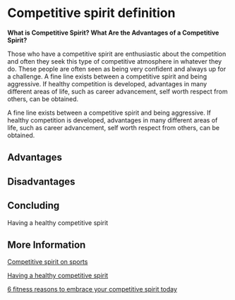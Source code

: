 # Competitive spirit definition

**What is Competitive Spirit? What Are the Advantages of a Competitive Spirit?**

Those who have a competitive spirit are enthusiastic about the competition and often they seek this type of competitive atmosphere in whatever they do. These people are often seen as being very confident and always up for a challenge.
A fine line exists between a competitive spirit and being aggressive. If healthy competition is developed, advantages in many different areas of life, such as career advancement, self worth respect from others, can be obtained.

A fine line exists between a competitive spirit and being aggressive. If healthy competition is developed, advantages in many different areas of life, such as career advancement, self worth respect from others, can be obtained.

## Advantages

## Disadvantages

## Concluding

Having a healthy competitive spirit

## More Information

[Competitive spirit on sports](http://www.ehow.com/list_6758186_advantages-competitive-spirit_.html)

[Having a healthy competitive spirit](http://www.cleveland.com/employment/plaindealer/index.ssf/2013/11/having_a_healthy_competitive_spirit.html)

[6 fitness reasons to embrace your competitive spirit today](http://www.discovergoodnutrition.com/2013/09/competitive-spirit/)

